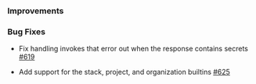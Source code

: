 ### Improvements

### Bug Fixes
 - Fix handling invokes that error out when the response contains secrets [#619](https://github.com/pulumi/pulumi-yaml/pull/619)

 - Add support for the stack, project, and organization builtins [#625](https://github.com/pulumi/pulumi-yaml/pull/625)
